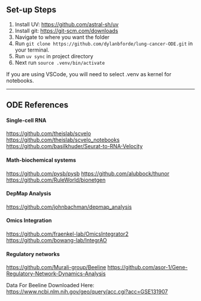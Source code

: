 ## Set-up Steps

1. Install UV: <https://github.com/astral-sh/uv>
2. Install git: <https://git-scm.com/downloads>
3. Navigate to where you want the folder
4. Run `git clone https://github.com/dylanbforde/lung-cancer-ODE.git` in your terminal.
5. Run `uv sync` in project directory
6. Next run `source .venv/bin/activate`

If you are using VSCode, you will need to select .venv as kernel for notebooks.

---

## ODE References

#### Single-cell RNA
<https://github.com/theislab/scvelo>
<https://github.com/theislab/scvelo_notebooks>
<https://github.com/basilkhuder/Seurat-to-RNA-Velocity>

#### Math-biochemical systems
<https://github.com/pysb/pysb>
<https://github.com/alubbock/thunor>
<https://github.com/RuleWorld/bionetgen>

#### DepMap Analysis
<https://github.com/johnbachman/depmap_analysis>

#### Omics Integration
<https://github.com/fraenkel-lab/OmicsIntegrator2>
<https://github.com/bowang-lab/IntegrAO>

#### Regulatory networks
<https://github.com/Murali-group/Beeline>
<https://github.com/asor-1/Gene-Regulatory-Network-Dynamics-Analysis>

Data For Beeline Downloaded Here:
<https://www.ncbi.nlm.nih.gov/geo/query/acc.cgi?acc=GSE131907>

